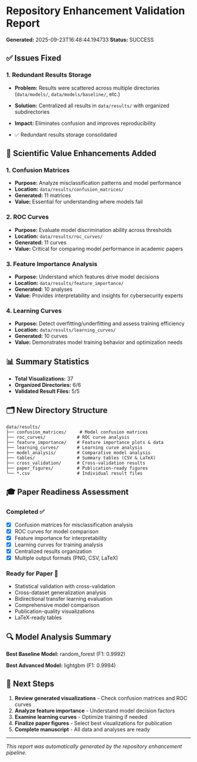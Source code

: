 # Repository Enhancement Validation Report

**Generated:** 2025-09-23T16:48:44.194733
**Status:** SUCCESS

## ✅ Issues Fixed

### 1. Redundant Results Storage
- **Problem:** Results were scattered across multiple directories (`data/models/`, `data/models/baseline/`, etc.)
- **Solution:** Centralized all results in `data/results/` with organized subdirectories
- **Impact:** Eliminates confusion and improves reproducibility

- ✅ Redundant results storage consolidated

## 🔬 Scientific Value Enhancements Added

### 1. Confusion Matrices
- **Purpose:** Analyze misclassification patterns and model performance
- **Location:** `data/results/confusion_matrices/`
- **Generated:** 11 matrices
- **Value:** Essential for understanding where models fail

### 2. ROC Curves
- **Purpose:** Evaluate model discrimination ability across thresholds
- **Location:** `data/results/roc_curves/`
- **Generated:** 11 curves
- **Value:** Critical for comparing model performance in academic papers

### 3. Feature Importance Analysis
- **Purpose:** Understand which features drive model decisions
- **Location:** `data/results/feature_importance/`
- **Generated:** 10 analyses
- **Value:** Provides interpretability and insights for cybersecurity experts

### 4. Learning Curves
- **Purpose:** Detect overfitting/underfitting and assess training efficiency
- **Location:** `data/results/learning_curves/`
- **Generated:** 10 curves
- **Value:** Demonstrates model training behavior and optimization needs

## 📊 Summary Statistics

- **Total Visualizations:** 37
- **Organized Directories:** 6/6
- **Validated Result Files:** 5/5

## 🗂️ New Directory Structure

```
data/results/
├── confusion_matrices/     # Model confusion matrices
├── roc_curves/            # ROC curve analysis
├── feature_importance/    # Feature importance plots & data
├── learning_curves/       # Learning curve analysis
├── model_analysis/        # Comparative model analysis
├── tables/                # Summary tables (CSV & LaTeX)
├── cross_validation/      # Cross-validation results
├── paper_figures/         # Publication-ready figures
└── *.csv                  # Individual result files
```

## 🎓 Paper Readiness Assessment

### Completed ✅
- [x] Confusion matrices for misclassification analysis
- [x] ROC curves for model comparison
- [x] Feature importance for interpretability
- [x] Learning curves for training analysis
- [x] Centralized results organization
- [x] Multiple output formats (PNG, CSV, LaTeX)

### Ready for Paper 📝
- Statistical validation with cross-validation
- Cross-dataset generalization analysis
- Bidirectional transfer learning evaluation
- Comprehensive model comparison
- Publication-quality visualizations
- LaTeX-ready tables

## 🔍 Model Analysis Summary

**Best Baseline Model:** random_forest (F1: 0.9992)

**Best Advanced Model:** lightgbm (F1: 0.9994)

## 🚀 Next Steps

1. **Review generated visualizations** - Check confusion matrices and ROC curves
2. **Analyze feature importance** - Understand model decision factors
3. **Examine learning curves** - Optimize training if needed
4. **Finalize paper figures** - Select best visualizations for publication
5. **Complete manuscript** - All data and analyses are ready

---
*This report was automatically generated by the repository enhancement pipeline.*
